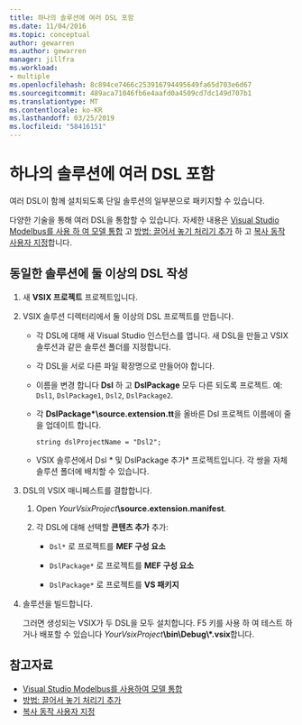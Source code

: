 ```yaml
---
title: 하나의 솔루션에 여러 DSL 포함
ms.date: 11/04/2016
ms.topic: conceptual
author: gewarren
ms.author: gewarren
manager: jillfra
ms.workload:
- multiple
ms.openlocfilehash: 8c894ce7466c253916794495649fa65d703e6d67
ms.sourcegitcommit: 489aca71046fb6e4aafd0a4509cd7dc149d707b1
ms.translationtype: MT
ms.contentlocale: ko-KR
ms.lasthandoff: 03/25/2019
ms.locfileid: "58416151"
---
```

# <a name="multiple-dsls-in-one-solution"></a>하나의 솔루션에 여러 DSL 포함

여러 DSL이 함께 설치되도록 단일 솔루션의 일부분으로 패키지할 수 있습니다.

다양한 기술을 통해 여러 DSL을 통합할 수 있습니다. 자세한 내용은 [Visual Studio Modelbus를 사용 하 여 모델 통합](../modeling/integrating-models-by-using-visual-studio-modelbus.md) 고 [방법: 끌어서 놓기 처리기 추가](../modeling/how-to-add-a-drag-and-drop-handler.md) 하 고 [복사 동작 사용자 지정](../modeling/customizing-copy-behavior.md)합니다.

## <a name="build-more-than-one-dsl-in-the-same-solution"></a>동일한 솔루션에 둘 이상의 DSL 작성

1. 새 **VSIX 프로젝트** 프로젝트입니다.

2. VSIX 솔루션 디렉터리에서 둘 이상의 DSL 프로젝트를 만듭니다.

   - 각 DSL에 대해 새 Visual Studio 인스턴스를 엽니다. 새 DSL을 만들고 VSIX 솔루션과 같은 솔루션 폴더를 지정합니다.

   - 각 DSL을 서로 다른 파일 확장명으로 만들어야 합니다.

   - 이름을 변경 합니다 **Dsl** 하 고 **DslPackage** 모두 다른 되도록 프로젝트. 예: `Dsl1`, `DslPackage1`, `Dsl2`, `DslPackage2`.

   - 각 **DslPackage\*\source.extension.tt**을 올바른 Dsl 프로젝트 이름에이 줄을 업데이트 합니다.

      `string dslProjectName = "Dsl2";`

   - VSIX 솔루션에서 Dsl * 및 DslPackage 추가\* 프로젝트입니다. 각 쌍을 자체 솔루션 폴더에 배치할 수 있습니다.

2. DSL의 VSIX 매니페스트를 결합합니다.

   1.  Open _YourVsixProject_**\source.extension.manifest**.

   2.  각 DSL에 대해 선택할 **콘텐츠 추가** 추가:

       -   `Dsl*` 로 프로젝트를 **MEF 구성 요소**

       -   `DslPackage*` 로 프로젝트를 **MEF 구성 요소**

       -   `DslPackage*` 로 프로젝트를 **VS 패키지**

3. 솔루션을 빌드합니다.

   그러면 생성되는 VSIX가 두 DSL을 모두 설치합니다. F5 키를 사용 하 여 테스트 하거나 배포할 수 있습니다 _YourVsixProject_**\bin\Debug\\\*.vsix**합니다.

## <a name="see-also"></a>참고자료

- [Visual Studio Modelbus를 사용하여 모델 통합](../modeling/integrating-models-by-using-visual-studio-modelbus.md)
- [방법: 끌어서 놓기 처리기 추가](../modeling/how-to-add-a-drag-and-drop-handler.md)
- [복사 동작 사용자 지정](../modeling/customizing-copy-behavior.md)